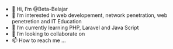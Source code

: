 - 👋 Hi, I’m @Beta-Belajar
- 👀 I’m interested in web developement, network penetration, web penetretion and IT Education
- 🌱 I’m currently learning PHP, Laravel and Java Script
- 💞️ I’m looking to collaborate on 
- 📫 How to reach me ...

<!---
Beta-Belajar/Beta-Belajar is a ✨ special ✨ repository because its `README.md` (this file) appears on your GitHub profile.
You can click the Preview link to take a look at your changes.
--->
